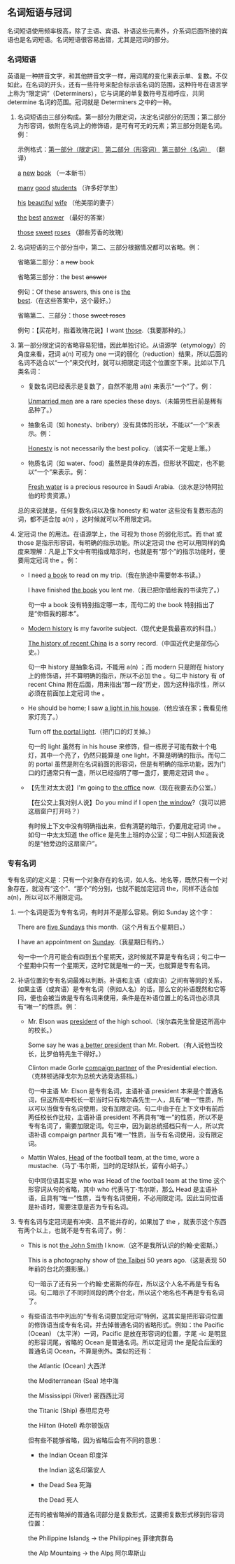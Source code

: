 ## 名词短语与冠词

名词短语使用频率极高，除了主语、宾语、补语这些元素外，介系词后面所接的宾语也是名词短语。名词短语很容易出错，尤其是冠词的部分。

### 名词短语

英语是一种拼音文字，和其他拼音文字一样，用词尾的变化来表示单、复数。不仅如此，在名词的开头，还有一些符号来配合标示该名词的范围，这种符号在语言学上称为“限定词”（Determiners），它与词尾的单复数符号互相呼应，共同 determine 名词的范围。冠词就是 Determiners 之中的一种。

1. 名词短语由三部分构成。第一部分为限定词，决定名词部分的范围；第二部分为形容词，依附在名词上的修饰语，是可有可无的元素；第三部分则是名词。例：

   示例格式：<u>第一部分（限定词）</u> <u>第二部分（形容词）</u> <u>第三部分（名词）</u> （翻译）

   <u>a</u> <u>new</u> <u>book</u> （一本新书）

   <u>many</u> <u>good</u> <u>students</u> （许多好学生）

   <u>his</u> <u>beautiful</u> <u>wife</u> （他美丽的妻子）

   <u>the</u> <u>best</u> <u>answer</u> （最好的答案）

   <u>those</u> <u>sweet</u> <u>roses</u> （那些芳香的玫瑰）

2. 名词短语的三个部分当中，第二、三部分根据情况都可以省略。例：

   省略第二部分：a ~~new~~ book

   省略第三部分：the best ~~answer~~

   例句：Of these answers, this one is <u>the best</u>.（在这些答案中，这个最好。）

   省略第二、三部分：those ~~sweet roses~~

   例句：【买花时，指着玫瑰花说】I want <u>those</u>.（我要那种的。）

3. 第一部分限定词的省略容易犯错，因此单独讨论。从语源学（etymology）的角度来看，冠词 a(n) 可视为 one 一词的弱化（reduction）结果，所以后面的名词不适合以“一个”来交代时，就可以把限定词这个位置空下来。比如以下几类名词：

   - 复数名词已经表示是复数了，自然不能用 a(n) 来表示“一个”了。例：

     <u>Unmarried men</u> are a rare species these days.（未婚男性目前是稀有品种了。）

   - 抽象名词（如 honesty、bribery）没有具体的形状，不能以“一个”来表示。例：

     <u>Honesty</u> is not  necessarily the best policy.（诚实不一定是上策。）

   - 物质名词（如 water、food）虽然是具体的东西，但形状不固定，也不能以“一个”来表示。例：

     <u>Fresh water</u> is a precious resource in Saudi Arabia.（淡水是沙特阿拉伯的珍贵资源。）

   总的来说就是，任何复数名词以及像 honesty 和 water 这些没有复数形态的词，都不适合加 a(n) ，这时候就可以不用限定词。

4. 定冠词 the 的用法。在语源学上，the 可视为 those 的弱化形式。而 that 或 those 是指示形容词，有明确的指示功能。所以定冠词 the 也可以用同样的角度来理解：凡是上下文中有明指或暗示时，也就是有“那个”的指示功能时，便要用定冠词 the 。例：

   - I need <u>a book</u> to read on my trip.（我在旅途中需要带本书读。）

     I have finished <u>the book</u> you lent me.（我已把你借给我的书读完了。）

     句一中 a book 没有特别指定哪一本，而句二的 the book 特别指出了是“你借我的那本”。

   - <u>Modern history</u> is my favorite subject.（现代史是我最喜欢的科目。）

     <u>The history of recent China</u> is a sorry record.（中国近代史是部伤心史。）

     句一中 history 是抽象名词，不能用 a(n) ；而 modern 只是附在 history 上的修饰语，并不算明确的指示，所以不必加 the 。句二中 history 有 of recent China 附在后面，用来指出“那一段”历史，因为这种指示性，所以必须在前面加上定冠词 the 。

   - He should be home; I saw <u>a light in his house</u>.（他应该在家；我看见他家灯亮了。）

     Turn off <u>the portal light</u>.（把门口的灯关掉。）

     句一的 light 虽然有 in his house 来修饰，但一栋房子可能有数十个电灯，其中一个亮了，仍然只能算是 one light，不算是明确的指示。而句二的 portal 虽然是附在名词前面的形容词，但是有明确的指示功能，因为门口的灯通常只有一盏，所以已经指明了哪一盏灯，要用定冠词 the 。

   - 【先生对太太说】I'm going to <u>the office</u> now.（现在我要去办公室。）

     【在公交上我对别人说】Do you mind if I open <u>the window</u>?（我可以把这扇窗户打开吗？）

     有时候上下文中没有明确指出来，但有清楚的暗示，仍要用定冠词 the 。如句一中太太知道 the office 是先生上班的办公室；句二中别人知道我说的是“他旁边的这扇窗户”。

### 专有名词

专有名词的定义是：只有一个对象存在的名词，如人名、地名等，既然只有一个对象存在，就没有“这个”、“那个”的分别，也就不能加定冠词 the，同样不适合加 a(n)，所以可以不用限定词。

1. 一个名词是否为专有名词，有时并不是那么容易。例如 Sunday 这个字：

   There are <u>five Sundays</u> this month.（这个月有五个星期日。）

   I have an appointment on <u>Sunday</u>.（我星期日有约。）

   句一中一个月可能会有四到五个星期天，这时候就不算是专有名词；句二中一个星期中只有一个星期天，这时它就是唯一的一天，也就算是专有名词。

2. 补语位置的专有名词最难以判断。补语和主语（或宾语）之间有等同的关系，如果主语（或宾语）是专有名词（例如人名）的话，那么它的补语既然和它等同，便也会被当做是专有名词来使用，条件是在补语位置上的名词也必须具有“唯一”的性质。例：

   - Mr. Elson was <u>president</u> of the high school.（埃尔森先生曾是这所高中的校长。）

     Some say he was <u>a better president</u> than Mr. Robert.（有人说他当校长，比罗伯特先生干得好。）

     Clinton made Gorle <u>compaign partner</u> of the Presidential election.（克林顿选择戈尔为总统大选竞选搭档。）

     句一中主语 Mr. Elson 是专有名词，主语补语 president 本来是个普通名词，但这所高中校长一职当时只有埃尔森先生一人，具有“唯一”性质，所以可以当做专有名词使用，没有加限定词。句二中由于在上下文中有前后两任校长作比较，主语补语 president 不再具有“唯一”的性质，所以不是专有名词了，需要加限定词。句三中，因为副总统搭档只有一人，所以宾语补语 compaign partner 具有“唯一”性质，当专有名词使用，没有限定词。

   - Mattin Wales, <u>Head</u> of the football team, at the time, wore a mustache.（马丁·韦尔斯，当时的足球队长，留有小胡子。）

     句中同位语其实是 who was Head of the football team at the time 这个形容词从句的省略，其中 who 代表马丁·韦尔斯，那么 Head 是主语补语，且具有“唯一”性质，当专有名词使用，不必用限定词。因此当同位语是补语时，需要注意是否为专有名词。

3. 专有名词与定冠词是有冲突、且不能并存的，如果加了 the ，就表示这个东西有两个以上，也就不是专有名词了。例：

   - This is not <u>the John Smith</u> I know.（这不是我所认识的约翰·史密斯。）

     This is a photography show of <u>the Taibei</u> 50 years ago.（这是表现 50 年前的台北的摄影展。）

     句一暗示了还有另一个约翰·史密斯的存在，所以这个人名不再是专有名词。句二暗示了不同时间段的两个台北，所以这个地名也不再是专有名词了。

   - 有些语法书中列出的“专有名词要加定冠词”特例，这其实是把形容词位置的修饰语当成专有名词，并去掉普通名词的省略形式。例如：the Pacific (Ocean) （太平洋）一词，Pacific 是放在形容词的位置，字尾 -ic 是明显的形容词尾，省略的 Ocean 是普通名词。所以定冠词 the 是配合后面的普通名词 Ocean，不算是例外。类似的还有：

     the Atlantic (Ocean)		大西洋

     the Mediterranean (Sea)		地中海

     the Mississippi (River)		密西西比河

     the Titanic (Ship)		泰坦尼克号

     the Hilton (Hotel)		希尔顿饭店

     但有些不能够省略，因为省略后会有不同的意思：

     - the Indian Ocean		印度洋

       the Indian		这名印第安人

     - the Dead Sea		死海

       the Dead		死人

     还有的被省略掉的普通名词部分是复数形式，这要把复数形式移到形容词位置：

     the Philippine Island<u>s</u> → the Philippine<u>s</u>		菲律宾群岛

     the Alp Mountain<u>s</u> → the Alp<u>s</u>		阿尔卑斯山

     

